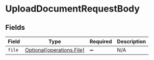 # UploadDocumentRequestBody


## Fields

| Field                                                        | Type                                                         | Required                                                     | Description                                                  |
| ------------------------------------------------------------ | ------------------------------------------------------------ | ------------------------------------------------------------ | ------------------------------------------------------------ |
| `file`                                                       | [Optional[operations.File]](../../models/operations/file.md) | :heavy_minus_sign:                                           | N/A                                                          |